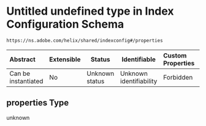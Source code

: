 # Untitled undefined type in Index Configuration Schema

```txt
https://ns.adobe.com/helix/shared/indexconfig#/properties
```




| Abstract            | Extensible | Status         | Identifiable            | Custom Properties | Additional Properties | Access Restrictions | Defined In                                                                  |
| :------------------ | ---------- | -------------- | ----------------------- | :---------------- | --------------------- | ------------------- | --------------------------------------------------------------------------- |
| Can be instantiated | No         | Unknown status | Unknown identifiability | Forbidden         | Allowed               | none                | [indexconfig.schema.json\*](indexconfig.schema.json "open original schema") |

## properties Type

unknown
